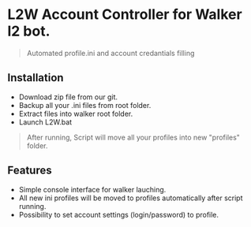 # L2W Account Controller for Walker l2 bot.
> Automated profile.ini and account credantials filling

## Installation
- Download zip file from our git.
- Backup all your .ini files from root folder.
- Extract files into walker root folder.
- Launch L2W.bat

> After running, Script will move all your profiles into new "profiles" folder.

## Features
- Simple console interface for walker lauching.
- All new ini profiles will be moved to profiles automatically after script running. 
- Possibility to set account settings (login/password) to profile.